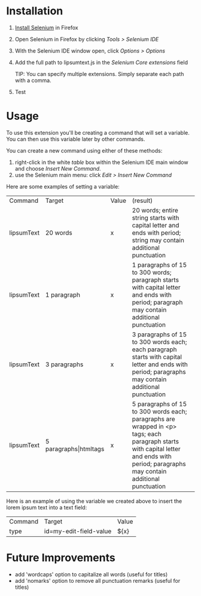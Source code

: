 # Installation
1. [Install Selenium](http://seleniumhq.org/) in Firefox
1. Open Selenium in Firefox by clicking *Tools > Selenium IDE*
1. With the Selenium IDE window open, click *Options > Options*

1. Add the full path to lipsumtext.js in the *Selenium Core extensions* field

	TIP: You can specify multiple extensions. Simply separate each path with a comma.  
1. Test
    
# Usage
To use this extension you'll be creating a command that will set a variable. You can then use this variable later by other commands.

You can create a new command using either of these methods:

1. right-click in the white *table* box within the Selenium IDE main window and choose *Insert New Command*.
1. use the Selenium main menu: click *Edit > Insert New Command*

Here are some examples of setting a variable:

<table>
	<tr>
		<td>Command</td>
		<td>Target</td>
		<td>Value</td>
		<td>(result)</td>
	</tr>
	<tr>
		<td>lipsumText</td>
		<td>20 words</td>
		<td>x</td>
		<td>20 words; entire string starts with capital letter and ends with period; string may contain additional punctuation</td>
	</tr>
	<tr>
		<td>lipsumText</td>
		<td>1 paragraph</td>
		<td>x</td>
		<td>1 paragraphs of 15 to 300 words; paragraph starts with capital letter and ends with period; paragraph may contain additional punctuation</td>
	</tr>
	<tr>
		<td>lipsumText</td>
		<td>3 paragraphs</td>
		<td>x</td>
		<td>3 paragraphs of 15 to 300 words each; each paragraph starts with capital letter and ends with period; paragraphs may contain additional punctuation</td>
	</tr>
	<tr>
		<td>lipsumText</td>
		<td>5 paragraphs|htmltags</td>
		<td>x</td>
		<td>5 paragraphs of 15 to 300 words each; paragraphs are wrapped in &lt;p&gt; tags; each paragraph starts with capital letter and ends with period; paragraphs may contain additional punctuation</td>
	</tr>
</table>

Here is an example of using the variable we created above to insert the lorem ipsum text into a text field:

<table>
	<tr>
		<td>Command</td>
		<td>Target</td>
		<td>Value</td>
	</tr>
	<tr>
		<td>type</td>
		<td>id=my-edit-field-value</td>
		<td>${x}</td>
	</tr>
</table>

# Future Improvements
- add 'wordcaps' option to capitalize all words (useful for titles)
- add 'nomarks' option to remove all punctuation remarks (useful for titles)
